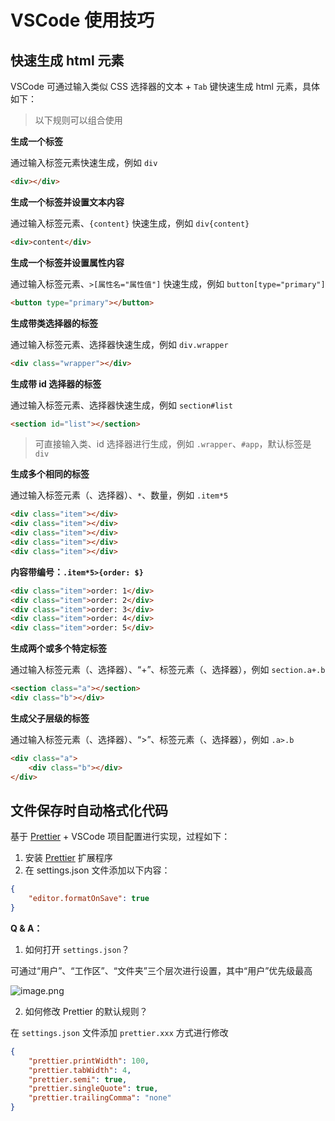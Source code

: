 # VSCode 使用技巧

## 快速生成 html 元素

VSCode 可通过输入类似 CSS 选择器的文本 + `Tab` 键快速生成 html 元素，具体如下：

> 以下规则可以组合使用

**生成一个标签**

通过输入标签元素快速生成，例如 `div`

```html
<div></div>
```

**生成一个标签并设置文本内容**

通过输入标签元素、`{content}` 快速生成，例如 `div{content}`

```html
<div>content</div>
```

**生成一个标签并设置属性内容**

通过输入标签元素、`>[属性名="属性值"]` 快速生成，例如 `button[type="primary"]`

```html
<button type="primary"></button>
```

**生成带类选择器的标签**

通过输入标签元素、选择器快速生成，例如 `div.wrapper`

```html
<div class="wrapper"></div>
```

**生成带 id 选择器的标签**

通过输入标签元素、选择器快速生成，例如 `section#list`

```html
<section id="list"></section>
```

> 可直接输入类、id 选择器进行生成，例如 `.wrapper`、`#app`，默认标签是 `div`

**生成多个相同的标签**

通过输入标签元素（、选择器）、`*`、数量，例如 `.item*5`

```html
<div class="item"></div>
<div class="item"></div>
<div class="item"></div>
<div class="item"></div>
<div class="item"></div>
```

**内容带编号：`.item*5>{order: $}`**

```html
<div class="item">order: 1</div>
<div class="item">order: 2</div>
<div class="item">order: 3</div>
<div class="item">order: 4</div>
<div class="item">order: 5</div>
```

**生成两个或多个特定标签**

通过输入标签元素（、选择器）、“+”、标签元素（、选择器），例如 `section.a+.b`

```html
<section class="a"></section>
<div class="b"></div>
```

**生成父子层级的标签**

通过输入标签元素（、选择器）、“>”、标签元素（、选择器），例如 `.a>.b`

```html
<div class="a">
    <div class="b"></div>
</div>
```

## 文件保存时自动格式化代码

基于 [Prettier](https://prettier.io/) + VSCode 项目配置进行实现，过程如下：

1. 安装 [Prettier](https://marketplace.visualstudio.com/items?itemName=esbenp.prettier-vscode) 扩展程序
2. 在 settings.json 文件添加以下内容：

```json
{
    "editor.formatOnSave": true
}
```

**Q & A：**

1. 如何打开 `settings.json`？

可通过“用户”、“工作区”、“文件夹”三个层次进行设置，其中“用户”优先级最高

![image.png](https://s2.loli.net/2024/08/25/7fYErO8jDQvcUeH.png)

2. 如何修改 Prettier 的默认规则？

在 `settings.json` 文件添加 `prettier.xxx` 方式进行修改

```json
{
    "prettier.printWidth": 100,
    "prettier.tabWidth": 4,
    "prettier.semi": true,
    "prettier.singleQuote": true,
    "prettier.trailingComma": "none"
}
```
